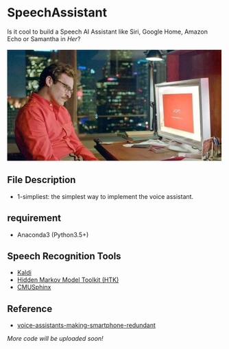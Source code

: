 # SpeechAssistant
Is it cool to build a Speech AI Assistant like Siri, Google Home, Amazon Echo or Samantha in *Her*?<br><br>
![](pic.jpeg)

## File Description
* 1-simpliest: the simplest way to implement the voice assistant.

## requirement
* Anaconda3 (Python3.5+)

## Speech Recognition Tools
* [Kaldi](http://kaldi-asr.org/)
* [Hidden Markov Model Toolkit (HTK)](http://htk.eng.cam.ac.uk/)
* [CMUSphinx](https://cmusphinx.github.io/)


## Reference
* [voice-assistants-making-smartphone-redundant](https://thenextweb.com/syndication/2018/02/24/voice-assistants-making-smartphone-redundant/)

*More code will be uploaded soon!*
